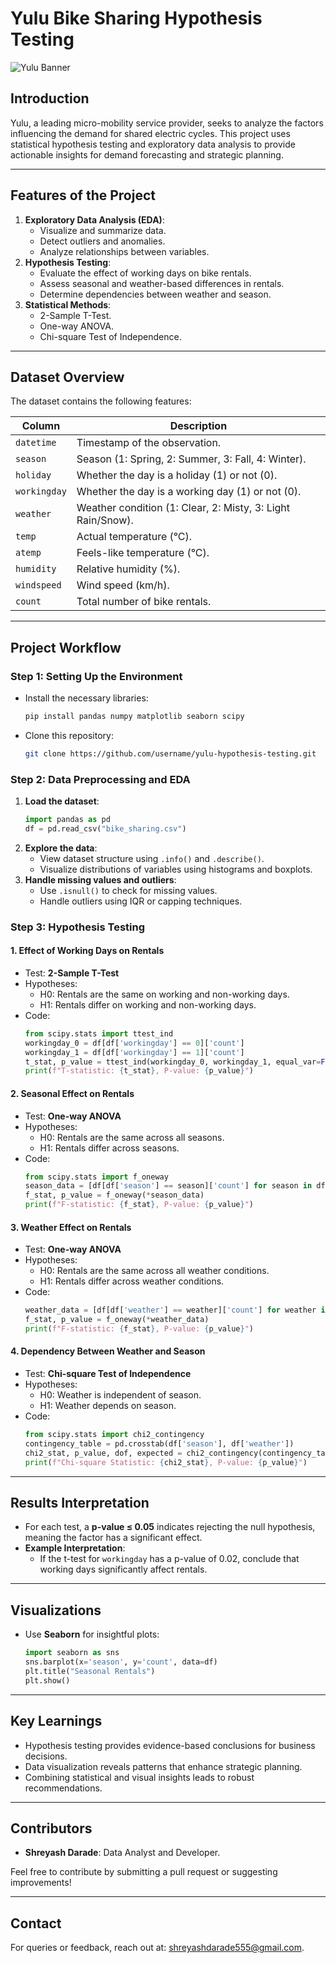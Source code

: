 # Yulu Bike Sharing Hypothesis Testing

![Yulu Banner](https://cdn.bikedekho.com/upload/newsimages/300X520/cover_6450b34e63c5d-300X520.png)

## Introduction
Yulu, a leading micro-mobility service provider, seeks to analyze the factors influencing the demand for shared electric cycles. This project uses statistical hypothesis testing and exploratory data analysis to provide actionable insights for demand forecasting and strategic planning.

---

## Features of the Project
1. **Exploratory Data Analysis (EDA)**:
   - Visualize and summarize data.
   - Detect outliers and anomalies.
   - Analyze relationships between variables.
2. **Hypothesis Testing**:
   - Evaluate the effect of working days on bike rentals.
   - Assess seasonal and weather-based differences in rentals.
   - Determine dependencies between weather and season.
3. **Statistical Methods**:
   - 2-Sample T-Test.
   - One-way ANOVA.
   - Chi-square Test of Independence.

---

## Dataset Overview
The dataset contains the following features:

| Column       | Description                                                 |
|--------------|-------------------------------------------------------------|
| `datetime`   | Timestamp of the observation.                               |
| `season`     | Season (1: Spring, 2: Summer, 3: Fall, 4: Winter).          |
| `holiday`    | Whether the day is a holiday (1) or not (0).                |
| `workingday` | Whether the day is a working day (1) or not (0).            |
| `weather`    | Weather condition (1: Clear, 2: Misty, 3: Light Rain/Snow). |
| `temp`       | Actual temperature (°C).                                    |
| `atemp`      | Feels-like temperature (°C).                                |
| `humidity`   | Relative humidity (%).                                      |
| `windspeed`  | Wind speed (km/h).                                          |
| `count`      | Total number of bike rentals.                               |

---

## Project Workflow

### Step 1: Setting Up the Environment
- Install the necessary libraries:
  ```bash
  pip install pandas numpy matplotlib seaborn scipy
  ```
- Clone this repository:
  ```bash
  git clone https://github.com/username/yulu-hypothesis-testing.git
  ```

### Step 2: Data Preprocessing and EDA
1. **Load the dataset**:
   ```python
   import pandas as pd
   df = pd.read_csv("bike_sharing.csv")
   ```
2. **Explore the data**:
   - View dataset structure using `.info()` and `.describe()`.
   - Visualize distributions of variables using histograms and boxplots.
3. **Handle missing values and outliers**:
   - Use `.isnull()` to check for missing values.
   - Handle outliers using IQR or capping techniques.

### Step 3: Hypothesis Testing

#### **1. Effect of Working Days on Rentals**
- Test: **2-Sample T-Test**
- Hypotheses:
  - H0: Rentals are the same on working and non-working days.
  - H1: Rentals differ on working and non-working days.
- Code:
  ```python
  from scipy.stats import ttest_ind
  workingday_0 = df[df['workingday'] == 0]['count']
  workingday_1 = df[df['workingday'] == 1]['count']
  t_stat, p_value = ttest_ind(workingday_0, workingday_1, equal_var=False)
  print(f"T-statistic: {t_stat}, P-value: {p_value}")
  ```

#### **2. Seasonal Effect on Rentals**
- Test: **One-way ANOVA**
- Hypotheses:
  - H0: Rentals are the same across all seasons.
  - H1: Rentals differ across seasons.
- Code:
  ```python
  from scipy.stats import f_oneway
  season_data = [df[df['season'] == season]['count'] for season in df['season'].unique()]
  f_stat, p_value = f_oneway(*season_data)
  print(f"F-statistic: {f_stat}, P-value: {p_value}")
  ```

#### **3. Weather Effect on Rentals**
- Test: **One-way ANOVA**
- Hypotheses:
  - H0: Rentals are the same across all weather conditions.
  - H1: Rentals differ across weather conditions.
- Code:
  ```python
  weather_data = [df[df['weather'] == weather]['count'] for weather in df['weather'].unique()]
  f_stat, p_value = f_oneway(*weather_data)
  print(f"F-statistic: {f_stat}, P-value: {p_value}")
  ```

#### **4. Dependency Between Weather and Season**
- Test: **Chi-square Test of Independence**
- Hypotheses:
  - H0: Weather is independent of season.
  - H1: Weather depends on season.
- Code:
  ```python
  from scipy.stats import chi2_contingency
  contingency_table = pd.crosstab(df['season'], df['weather'])
  chi2_stat, p_value, dof, expected = chi2_contingency(contingency_table)
  print(f"Chi-square Statistic: {chi2_stat}, P-value: {p_value}")
  ```

---

## Results Interpretation
- For each test, a **p-value ≤ 0.05** indicates rejecting the null hypothesis, meaning the factor has a significant effect.
- **Example Interpretation**:
  - If the t-test for `workingday` has a p-value of 0.02, conclude that working days significantly affect rentals.

---

## Visualizations
- Use **Seaborn** for insightful plots:
  ```python
  import seaborn as sns
  sns.barplot(x='season', y='count', data=df)
  plt.title("Seasonal Rentals")
  plt.show()
  ```

---

## Key Learnings
- Hypothesis testing provides evidence-based conclusions for business decisions.
- Data visualization reveals patterns that enhance strategic planning.
- Combining statistical and visual insights leads to robust recommendations.

---

## Contributors
- **Shreyash Darade**: Data Analyst and Developer.

Feel free to contribute by submitting a pull request or suggesting improvements!

---

## Contact
For queries or feedback, reach out at: [shreyashdarade555@gmail.com](mailto:shreyashdarade555@gmail.com).
